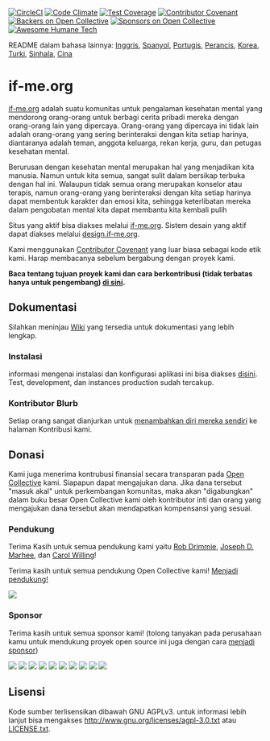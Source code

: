 [![CircleCI](https://circleci.com/gh/ifmeorg/ifme/tree/main.svg?style=svg)](https://circleci.com/gh/ifmeorg/ifme/tree/main)
[![Code Climate](https://codeclimate.com/github/ifmeorg/ifme/badges/gpa.svg)](https://codeclimate.com/github/ifmeorg/ifme)
[![Test Coverage](https://api.codeclimate.com/v1/badges/f9444a4d4116720518fe/test_coverage)](https://codeclimate.com/github/ifmeorg/ifme/test_coverage)
[![Contributor Covenant](https://img.shields.io/badge/Contributor%20Covenant-v2.1%20adopted-ff69b4.svg)](code_of_conduct.md)
[![Backers on Open Collective](https://opencollective.com/ifme/backers/badge.svg)](#backers)
[![Sponsors on Open Collective](https://opencollective.com/ifme/sponsors/badge.svg)](#sponsors)
[![Awesome Humane Tech](https://raw.githubusercontent.com/humanetech-community/awesome-humane-tech/main/humane-tech-badge.svg?sanitize=true)](https://github.com/humanetech-community/awesome-humane-tech)

README dalam bahasa lainnya: [Inggris](https://github.com/ifmeorg/ifme/blob/main/README.md), [Spanyol](https://github.com/ifmeorg/ifme/blob/main/README-ES.md), [Portugis](https://github.com/ifmeorg/ifme/blob/main/README-PT.md), [Perancis](https://github.com/ifmeorg/ifme/blob/main/README-FR.md), [Korea](https://github.com/ifmeorg/ifme/blob/main/README-KO.md), [Turki](https://github.com/ifmeorg/ifme/blob/main/README-TR.md), [Sinhala](https://github.com/ifmeorg/ifme/blob/main/README-LK.md), [Cina](https://github.com/ifmeorg/ifme/blob/main/README-CN.md)

# if-me.org

[if-me.org](https://www.if-me.org/) adalah suatu komunitas untuk pengalaman kesehatan mental yang mendorong orang-orang untuk berbagi cerita pribadi mereka dengan orang-orang lain yang dipercaya. Orang-orang yang dipercaya ini tidak lain adalah orang-orang yang sering berinteraksi dengan kita setiap harinya, diantaranya adalah teman, anggota keluarga, rekan kerja, guru, dan petugas kesehatan mental.

Berurusan dengan kesehatan mental merupakan hal yang menjadikan kita manusia. Namun untuk kita semua, sangat sulit dalam bersikap terbuka dengan hal ini. Walaupun tidak semua orang merupakan konselor atau terapis, namun orang-orang yang berinteraksi dengan kita setiap harinya dapat membentuk karakter dan emosi kita, sehingga keterlibatan mereka dalam pengobatan mental kita dapat membantu kita kembali pulih

Situs yang aktif bisa diakses melalui [if-me.org](https://www.if-me.org/). Sistem desain yang aktif dapat diakses melalui [design.if-me.org](http://design.if-me.org/).

Kami menggunakan [Contributor Covenant](http://contributor-covenant.org) yang luar biasa sebagai kode etik kami. Harap membacanya sebelum bergabung dengan proyek kami.


**Baca tentang tujuan proyek kami dan cara berkontribusi (tidak terbatas hanya untuk pengembang) [di sini](https://github.com/ifmeorg/ifme/blob/main/CONTRIBUTING.md).**


## Dokumentasi

Silahkan meninjau [Wiki](https://github.com/ifmeorg/ifme/wiki) yang tersedia  untuk dokumentasi yang lebih lengkap.

### Instalasi

informasi mengenai instalasi dan konfigurasi aplikasi ini bisa diakses [disini](https://github.com/ifmeorg/ifme/wiki/Installation). Test, development, dan instances production sudah tercakup.

### Kontributor Blurb

Setiap orang sangat dianjurkan untuk [menambahkan diri mereka sendiri](https://github.com/ifmeorg/ifme/wiki/Contributor-Blurb) ke halaman Kontribusi kami.


## Donasi

Kami juga menerima kontrubusi finansial secara transparan pada [Open Collective](https://opencollective.com/ifme) kami. Siapapun dapat mengajukan dana. Jika dana tersebut "masuk akal" untuk perkembangan komunitas, maka akan "digabungkan" dalam buku besar Open Collective kami oleh kontributor inti dan orang yang mengajukan dana tersebut akan mendapatkan kompensansi yang sesuai.

### Pendukung
Terima Kasih untuk semua pendukung kami yaitu [Rob Drimmie](https://www.patreon.com/user?u=3251857), [Joseph D. Marhee](https://www.patreon.com/user?u=2899171), dan [Carol Willing](https://www.patreon.com/user?u=202458)!

Terima kasih untuk semua pendukung Open Collective kami! [Menjadi pendukung!](https://opencollective.com/ifme#backer)

<a href="https://opencollective.com/ifme#backers" target="_blank"><img src="https://opencollective.com/ifme/backers.svg?width=890"></a>

### Sponsor

Terima kasih untuk semua sponsor kami! (tolong tanyakan pada perusahaan kamu untuk mendukung proyek open source ini juga dengan cara [menjadi sponsor](https://opencollective.com/ifme#sponsor))

<section role="presentation">
  <a href="https://opencollective.com/ifme/sponsor/0/website" target="_blank"><img src="https://opencollective.com/ifme/sponsor/0/avatar.svg"></a>
  <a href="https://opencollective.com/ifme/sponsor/1/website" target="_blank"><img src="https://opencollective.com/ifme/sponsor/1/avatar.svg"></a>
  <a href="https://opencollective.com/ifme/sponsor/2/website" target="_blank"><img src="https://opencollective.com/ifme/sponsor/2/avatar.svg"></a>
  <a href="https://opencollective.com/ifme/sponsor/3/website" target="_blank"><img src="https://opencollective.com/ifme/sponsor/3/avatar.svg"></a>
  <a href="https://opencollective.com/ifme/sponsor/4/website" target="_blank"><img src="https://opencollective.com/ifme/sponsor/4/avatar.svg"></a>
  <a href="https://opencollective.com/ifme/sponsor/5/website" target="_blank"><img src="https://opencollective.com/ifme/sponsor/5/avatar.svg"></a>
  <a href="https://opencollective.com/ifme/sponsor/6/website" target="_blank"><img src="https://opencollective.com/ifme/sponsor/6/avatar.svg"></a>
  <a href="https://opencollective.com/ifme/sponsor/7/website" target="_blank"><img src="https://opencollective.com/ifme/sponsor/7/avatar.svg"></a>
  <a href="https://opencollective.com/ifme/sponsor/8/website" target="_blank"><img src="https://opencollective.com/ifme/sponsor/8/avatar.svg"></a>
  <a href="https://opencollective.com/ifme/sponsor/9/website" target="_blank"><img src="https://opencollective.com/ifme/sponsor/9/avatar.svg"></a>
</section>

## Lisensi

Kode sumber terlisensikan dibawah GNU AGPLv3. untuk informasi lebih lanjut bisa mengakses http://www.gnu.org/licenses/agpl-3.0.txt atau [LICENSE.txt](https://github.com/ifmeorg/ifme/blob/main/LICENSE.txt).
